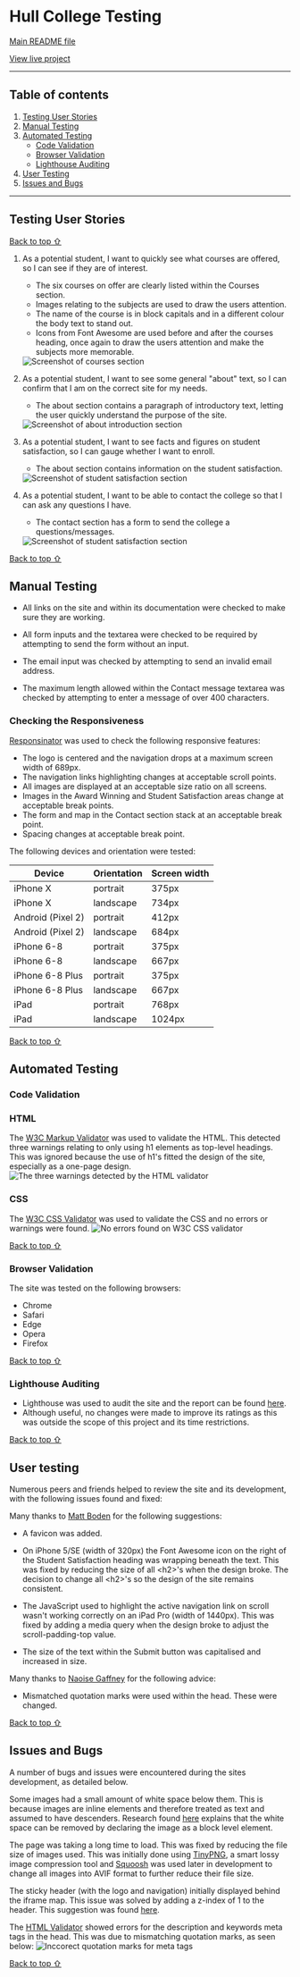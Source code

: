 # Hull College Testing

[Main README file](/README.md)

[View live project](https://mjjstockman.github.io/hull-college)

---

## Table of contents

1. [Testing User Stories](#Testing-User-Stories)
2. [Manual Testing](#Manual-Testing)
3. [Automated Testing](#Automated-Testing)
   - [Code Validation](#Code-Validation)
   - [Browser Validation](#Browser-Validation)
   - [Lighthouse Auditing](#Lighthouse-Auditing)
4. [User Testing](#User-Testing)
5. [Issues and Bugs](#Issues-and-bugs)

---

## Testing User Stories

[Back to top ⇧](#Hull-College-Testing)

1. As a potential student, I want to quickly see what courses are offered, so I can see if they are of interest.

   - The six courses on offer are clearly listed within the Courses section.
   - Images relating to the subjects are used to draw the users attention.
   - The name of the course is in block capitals and in a different colour the body text to stand out.
   - Icons from Font Awesome are used before and after the courses heading, once again to draw the users attention and make the subjects more memorable.

    <img src="assets/images/testing/courses-section.avif" alt="Screenshot of courses section">

2. As a potential student, I want to see some general "about" text, so I can confirm that I am on the correct site for my needs.

   - The about section contains a paragraph of introductory text, letting the user quickly understand the purpose of the site.

    <img src="assets/images/testing/about-intro-section.avif" alt="Screenshot of about introduction section">

3. As a potential student, I want to see facts and figures on student satisfaction, so I can gauge whether I want to enroll.

   - The about section contains information on the student satisfaction.

    <img src="assets/images/testing/about-student-satisfaction-section.avif" alt="Screenshot of student satisfaction section">

4. As a potential student, I want to be able to contact the college so that I can ask any questions I have.

   - The contact section has a form to send the college a questions/messages.

    <img src="assets/images/testing/contact-section-form.avif" alt="Screenshot of student satisfaction section">

[Back to top ⇧](#Hull-College-Testing)

## Manual Testing

- All links on the site and within its documentation were checked to make sure they are working.

- All form inputs and the textarea were checked to be required by attempting to send the form without an input.

- The email input was checked by attempting to send an invalid email address.

- The maximum length allowed within the Contact message textarea was checked by attempting to enter a message of over 400 characters.

### Checking the Responsiveness

[Responsinator](http://www.responsinator.com) was used to check the following responsive features:

- The logo is centered and the navigation drops at a maximum screen width of 689px.
- The navigation links highlighting changes at acceptable scroll points.
- All images are displayed at an acceptable size ratio on all screens.
- Images in the Award Winning and Student Satisfaction areas change at acceptable break points.
- The form and map in the Contact section stack at an acceptable break point.
- Spacing changes at acceptable break point.

The following devices and orientation were tested:

| Device            | Orientation | Screen width |
| ----------------- | ----------- | ------------ |
| iPhone X          | portrait    | 375px        |
| iPhone X          | landscape   | 734px        |
| Android (Pixel 2) | portrait    | 412px        |
| Android (Pixel 2) | landscape   | 684px        |
| iPhone 6-8        | portrait    | 375px        |
| iPhone 6-8        | landscape   | 667px        |
| iPhone 6-8 Plus   | portrait    | 375px        |
| iPhone 6-8 Plus   | landscape   | 667px        |
| iPad              | portrait    | 768px        |
| iPad              | landscape   | 1024px       |

[Back to top ⇧](#Hull-College-Testing)

## Automated Testing

### Code Validation

### HTML

The [W3C Markup Validator](https://validator.w3.org/) was used to validate the HTML. This detected three warnings relating to only using h1 elements as top-level headings. This was ignored because the use of h1's fitted the design of the site, especially as a one-page design.
<img src="assets/images/testing/html-validation.avif" alt="The three warnings detected by the HTML validator">

### CSS

The [W3C CSS Validator](https://jigsaw.w3.org/css-validator) was used to validate the CSS and no errors or warnings were found.
<img src="assets/images/testing/css-validation.avif" alt="No errors found on W3C CSS validator">

[Back to top ⇧](#Hull-College-Testing)

### Browser Validation

The site was tested on the following browsers:

- Chrome
- Safari
- Edge
- Opera
- Firefox

[Back to top ⇧](#Hull-College-Testing)

### Lighthouse Auditing

- Lighthouse was used to audit the site and the report can be found [here](assets/pdf/lighthouse-report.pdf).
- Although useful, no changes were made to improve its ratings as this was outside the scope of this project and its time restrictions.

[Back to top ⇧](#Hull-College-Testing)

## User testing

Numerous peers and friends helped to review the site and its development, with the following issues found and fixed:

Many thanks to [Matt Boden](https://github.com/MattBCoding) for the following suggestions:

- A favicon was added.

- On iPhone 5/SE (width of 320px) the Font Awesome icon on the right of the Student Satisfaction heading was wrapping beneath the text. This was fixed by reducing the size of all &lt;h2>'s when the design broke. The decision to change all &lt;h2>'s so the design of the site remains consistent.

- The JavaScript used to highlight the active navigation link on scroll wasn't working correctly on an iPad Pro (width of 1440px). This was fixed by adding a media query when the design broke to adjust the scroll-padding-top value.

- The size of the text within the Submit button was capitalised and increased in size.

Many thanks to [Naoise Gaffney](https://www.linkedin.com/in/naoisegaffney/) for the following advice:

- Mismatched quotation marks were used within the head. These were changed.

[Back to top ⇧](#Hull-College-Testing)

## Issues and Bugs

A number of bugs and issues were encountered during the sites development, as detailed below.

Some images had a small amount of white space below them. This is because images are inline elements and therefore treated as text and assumed to have descenders. Research found [here](https://mor10.com/removing-white-space-image-elements-inline-elements-descenders) explains that the white space can be removed by declaring the image as a block level element.

The page was taking a long time to load. This was fixed by reducing the file size of images used. This was initially done using [TinyPNG](https://tinypng.com/), a smart lossy image compression tool and [Squoosh](https://squoosh.app) was used later in development to change all images into AVIF format to further reduce their file size.

The sticky header (with the logo and navigation) initially displayed behind the iframe map. This issue was solved by adding a z-index of 1 to the header. This suggestion was found [here](https://stackoverflow.com/questions/52091989/embedded-iframe-video-overlap-the-fixed-navbar-while-scrolling).

The [HTML Validator](https://validator.w3.org) showed errors for the description and keywords meta tags in the head. This was due to mismatching quotation marks, as seen below:
<img src="assets/images/testing/quotation.avif" alt="Inccorect quotation marks for meta tags">

[Back to top ⇧](#Hull-College-Testing)
